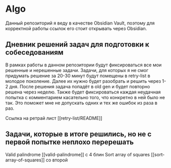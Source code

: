 # Algo

Данный репозиторий я веду в качестве Obsidian Vault, поэтому для корректной работы ссылок его стоит открывать через Obsidian.
## Дневник решений задач для подготовки к собеседованиям

В рамках работы в данном репозитории будут фиксироваться все мои решенные и нерешенные задачи.
Задачи, для которых я не смог придумать решение за 20-30 минут будут помещены в retry-list в молодое поколение.
Далее их нужно будет разобрать и решить через 1-2 дня. После решения задача попадёт в old gen и будет повторно решена через неделю.
Также будет фиксироваться каждая неудачная попытка с комментарием касательно того, что конкретно в ней было не так. Это поможет мне не допускать одних и тех же ошибок из раза в раз.

Ссылка на ретрай лист [[retry-list/README]]

## Задачи, которые в итоге решились, но не с первой попытке неплохо перерешать

Valid palindrome [[valid-palindrome]]  с 4 блин
Sort array of squares [[sort-array-of-squares]] со второй